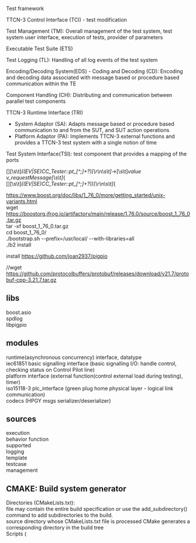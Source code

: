 Test framework  
  
TTCN-3 Control Interface (TCI) - test modification  
  
Test Management (TM): Overall management of the test system, test system user interface, execution of tests, provider of parameters  
  
Executable Test Suite (ETS)  
  
Test Logging (TL): Handling of all log events of the test system  
  
Encoding/Decoding System(EDS) - Coding and Decoding (CD): Encoding and decoding data associated with message based or procedure based communication within the TE  
  
Component Handling (CH): Distributing and communication between parallel test components  
  
TTCN-3 Runtime Interface (TRI)  
- System Adaptor (SA): Adapts message based or procedure based communication to and from the SUT, and SUT action operations  
- Platform Adaptor (PA): Implements TTCN-3 external functions and provides a TTCN-3 test system with a single notion of time  
  
Test System Interface(TSI): test component that provides a mapping of the ports  
  
\[\][\s\t]*((EV|SE)CC_Tester::pt_[^;]+?)[\r\n\s\t]*->[\s\t]*value v_requestMessage[\s\t]*\{  
\[\][\s\t]*((EV|SE)CC_Tester::pt_[^;]+?\))[\r\n\s\t]*\{  
  
https://www.boost.org/doc/libs/1_76_0/more/getting_started/unix-variants.html  
wget https://boostorg.jfrog.io/artifactory/main/release/1.76.0/source/boost_1_76_0.tar.gz  
tar -xf boost_1_76_0.tar.gz  
cd boost_1_76_0/  
./bootstrap.sh --prefix=/usr/local/ --with-libraries=all  
./b2 install  
  
install https://github.com/joan2937/pigpio  
  
//wget https://github.com/protocolbuffers/protobuf/releases/download/v21.7/protobuf-cpp-3.21.7.tar.gz  
  
## libs  
boost.asio  
spdlog  
libpigpio  
## modules  
runtime(asynchronous concurrency) interface, datatype  
iec61851 basic signalling interface (basic signalling I/O: handle control, checking status on Control Pilot line)  
platform interface (external function(control external load during testing), timer)  
iso15118-3 plc_interface (green plug home physical layer - logical link communication)  
codecs (HPGY msgs serializer/deserializer)  
## sources  
execution  
behavior function  
supported  
logging  
template  
testcase  
management  
  
## CMAKE: Build system generator  
  
Directories (CMakeLists.txt):  
file may contain the entire build specification or use the add_subdirectory() command to add subdirectories to the build.  
source directory whose CMakeLists.txt file is processed CMake generates a corresponding directory in the build tree  
Scripts (<script>.cmake), and:  
using the cmake(1) command-line tool with the -P option  
Modules (<module>.cmake):  
use the include() command to load a <module>.cmake source file in the scope of the including context  
  
all values in CMake are stored as strings.  
A list of elements is represented as a string by concatenating the elements separated by ; or <space>  
set(x a "b;c") # sets "x" to "a;b;c", not "a;b\;c"  
set(srcs a.c b.c c.c) # sets "srcs" to "a.c;b.c;c.c"  
  
Variables:values are always of string type, Variables have dynamic scope. Each variable "set" or "unset" creates a binding in the current scope  
Function Scope, Directory Scope  
variable "set" or "unset" not inside a function call binds to the current directory scope.  
  
Environment variable: $ENV{<variable>}.  
  
variable reference has the form ${<variable>}, is replaced by the value of the variable, or by the empty string if the variable is not set.  
  
  
system:  
SUT Interface: IEC61851(ControlPilot), ISO15118(HPGP Plc - logical link)  
TestSystem Timer, external system control function  
Encode/Decode, DataType  
io_service: for asynchronous operation during testing runtime (timer, send/receive event, ControlPilot io event, tester control input)  
  
  
ssh-keygen -t ed25519 -C "mail@gmail.com"  
eval "$(ssh-agent -s)"  
ssh-add ~/.ssh/id_ed25519  
cat ~/.ssh/id_ed25519.pub > to git  
  
git clone git@github.com:joan2937/pigpio.git  
sudo make install  
  
sudo apt-get update && sudo apt-get install ca-certificates  
sudo apt-get install libboost-dev  
sudo apt-get install libssl-dev  
sudo apt-get install net-tools  
  
apt-cache madison  
apt-cache search  
  
.gitconfig  
[user]  
        email = mail@gmail.com  
        name = name  
[http]  
        proxy = http://proxy:port  
        sslverify = false  
[https]  
        proxy = https://proxy:port  
[core]  
        editor = /bin/vim  